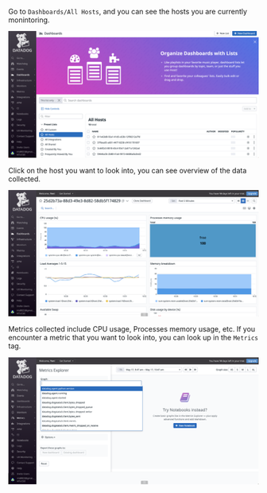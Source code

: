 Go to `Dashboards/All Hosts`, and you can see the hosts you are currently monintoring.

![Hosts](../assets/1.png)

Click on the host you want to look into, you can see overview of the data collected.

![Data Collected](../assets/2.png)

Metrics collected include CPU usage, Processes memory usage, etc. If you encounter a metric that you want to look into, you can look up in the `Metrics` tag.

![Metrics](../assets/3.png)




